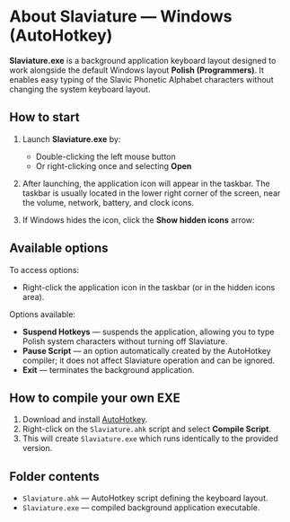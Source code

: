 
# About Slaviature — Windows (AutoHotkey)

**Slaviature.exe** is a background application keyboard layout designed to work
alongside the default Windows layout **Polish (Programmers)**. It enables easy
typing of the Slavic Phonetic Alphabet characters without changing the system
keyboard layout.

## How to start

1. Launch **Slaviature.exe** by:
   - Double-clicking the left mouse button
   - Or right-clicking once and selecting **Open**

2. After launching, the application icon will appear in the taskbar. The taskbar
   is usually located in the lower right corner of the screen, near the volume,
   network, battery, and clock icons.

3. If Windows hides the icon, click the **Show hidden icons** arrow:

## Available options

To access options:

- Right-click the application icon in the taskbar (or in the hidden icons area).

Options available:

- **Suspend Hotkeys** — suspends the application, allowing you to type Polish system characters without turning off Slaviature.
- **Pause Script** — an option automatically created by the AutoHotkey compiler; it does not affect Slaviature operation and can be ignored.
- **Exit** — terminates the background application.

## How to compile your own EXE

1. Download and install [AutoHotkey](https://www.autohotkey.com/).
2. Right-click on the `Slaviature.ahk` script and select **Compile Script**.
3. This will create `Slaviature.exe` which runs identically to the provided version.

## Folder contents

- `Slaviature.ahk` — AutoHotkey script defining the keyboard layout.
- `Slaviature.exe` — compiled background application executable.
